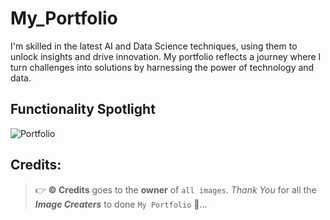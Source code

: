 # My_Portfolio

I'm skilled in the latest AI and Data Science techniques, using them to unlock insights and drive innovation. My portfolio reflects a journey where I turn challenges into solutions by harnessing the power of technology and data.

## Functionality Spotlight

  ![Portfolio](https://github.com/C-Logesh-Perumal-29/My_Portfolio/assets/125385633/56fb2727-70db-40b5-8ef3-85e8faf77f2b)

## Credits:

  > 👉 **©️ Credits** goes to the **owner** of `all images`. _Thank You_ for all the _**Image Creaters**_ to done `My Portfolio` 🤝...
